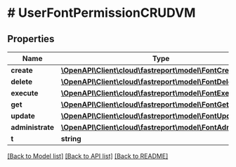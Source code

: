 # # UserFontPermissionCRUDVM

## Properties

Name | Type | Description | Notes
------------ | ------------- | ------------- | -------------
**create** | [**\OpenAPI\Client\cloud\fastreport\model\FontCreate**](FontCreate.md) |  | [optional]
**delete** | [**\OpenAPI\Client\cloud\fastreport\model\FontDelete**](FontDelete.md) |  | [optional]
**execute** | [**\OpenAPI\Client\cloud\fastreport\model\FontExecute**](FontExecute.md) |  | [optional]
**get** | [**\OpenAPI\Client\cloud\fastreport\model\FontGet**](FontGet.md) |  | [optional]
**update** | [**\OpenAPI\Client\cloud\fastreport\model\FontUpdate**](FontUpdate.md) |  | [optional]
**administrate** | [**\OpenAPI\Client\cloud\fastreport\model\FontAdministrate**](FontAdministrate.md) |  | [optional]
**t** | **string** |  |

[[Back to Model list]](../../README.md#models) [[Back to API list]](../../README.md#endpoints) [[Back to README]](../../README.md)
